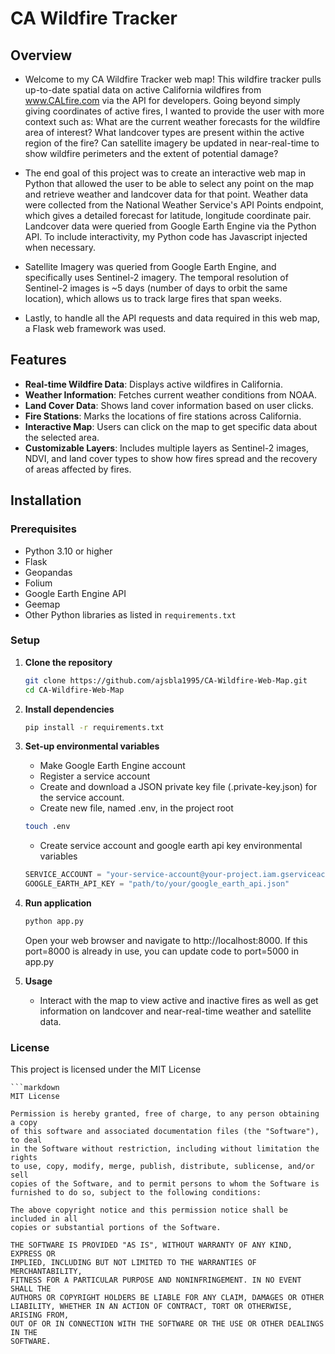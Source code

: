 # CA Wildfire Tracker

## Overview
- Welcome to my CA Wildfire Tracker web map! This wildfire tracker pulls up-to-date spatial data on active California wildfires from www.CALfire.com via the API for developers. Going beyond simply giving coordinates of active fires, I wanted to provide the user with more context such as: What are the current weather forecasts for the wildfire area of interest? What landcover types are present within the active region of the fire? Can satellite imagery be updated in near-real-time to show wildfire perimeters and the extent of potential damage? 

- The end goal of this project was to create an interactive web map in Python that allowed the user to be able to select any point on the map and retrieve weather and landcover data for that point. Weather data were collected from the National Weather Service's API Points endpoint, which gives a detailed forecast for latitude, longitude coordinate pair. Landcover data were queried from Google Earth Engine via the Python API. To include interactivity, my Python code has Javascript injected when necessary.

- Satellite Imagery was queried from Google Earth Engine, and specifically uses Sentinel-2 imagery. The temporal resolution of Sentinel-2 images is ~5 days (number of days to orbit the same location), which allows us to track large fires that span weeks. 

- Lastly, to handle all the API requests and data required in this web map, a Flask web framework was used. 

## Features

- **Real-time Wildfire Data**: Displays active wildfires in California.
- **Weather Information**: Fetches current weather conditions from NOAA.
- **Land Cover Data**: Shows land cover information based on user clicks.
- **Fire Stations**: Marks the locations of fire stations across California.
- **Interactive Map**: Users can click on the map to get specific data about the selected area.
- **Customizable Layers**: Includes multiple layers as Sentinel-2 images, NDVI, and land cover types to show how fires spread and the recovery of areas affected by fires.

## Installation

### Prerequisites

- Python 3.10 or higher
- Flask
- Geopandas
- Folium
- Google Earth Engine API
- Geemap
- Other Python libraries as listed in `requirements.txt`

### Setup

1. **Clone the repository**

   ```bash
   git clone https://github.com/ajsbla1995/CA-Wildfire-Web-Map.git
   cd CA-Wildfire-Web-Map

2. **Install dependencies**
   ```bash
   pip install -r requirements.txt
   ```

3. **Set-up environmental variables**
    - Make Google Earth Engine account
    - Register a service account 
    - Create and download a JSON private key file (.private-key.json) for the service account.
    - Create new file, named .env, in the project root
    

    ```bash
    touch .env
    ```

    - Create service account and google earth api key environmental variables 

    ```python
    SERVICE_ACCOUNT = "your-service-account@your-project.iam.gserviceaccount.com"
    GOOGLE_EARTH_API_KEY = "path/to/your/google_earth_api.json"
    ```

4. **Run application**
   ```bash
   python app.py
   ```

    Open your web browser and navigate to http://localhost:8000. If this port=8000 is already in use, you can update code to port=5000 in app.py

5. **Usage** 
    - Interact with the map to view active and inactive fires as well as get information on landcover and near-real-time weather and satellite data.

### License

This project is licensed under the MIT License

    ```markdown
    MIT License

    Permission is hereby granted, free of charge, to any person obtaining a copy
    of this software and associated documentation files (the "Software"), to deal
    in the Software without restriction, including without limitation the rights
    to use, copy, modify, merge, publish, distribute, sublicense, and/or sell
    copies of the Software, and to permit persons to whom the Software is
    furnished to do so, subject to the following conditions:

    The above copyright notice and this permission notice shall be included in all
    copies or substantial portions of the Software.

    THE SOFTWARE IS PROVIDED "AS IS", WITHOUT WARRANTY OF ANY KIND, EXPRESS OR
    IMPLIED, INCLUDING BUT NOT LIMITED TO THE WARRANTIES OF MERCHANTABILITY,
    FITNESS FOR A PARTICULAR PURPOSE AND NONINFRINGEMENT. IN NO EVENT SHALL THE
    AUTHORS OR COPYRIGHT HOLDERS BE LIABLE FOR ANY CLAIM, DAMAGES OR OTHER
    LIABILITY, WHETHER IN AN ACTION OF CONTRACT, TORT OR OTHERWISE, ARISING FROM,
    OUT OF OR IN CONNECTION WITH THE SOFTWARE OR THE USE OR OTHER DEALINGS IN THE
    SOFTWARE.
        



